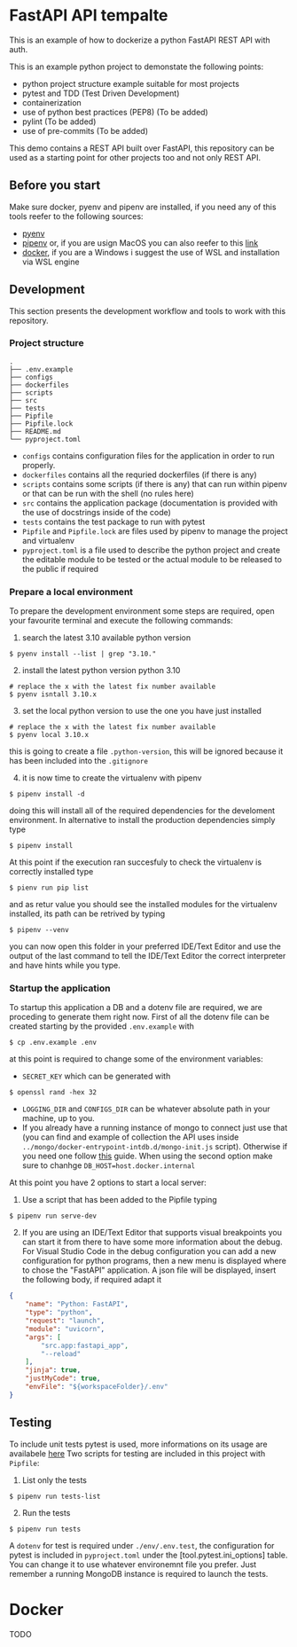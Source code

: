 # FastAPI API tempalte
This is an example of how to dockerize a python FastAPI REST API with auth.

This is an example python project to demonstate the following points:
- python project structure example suitable for most projects
- pytest and TDD (Test Driven Development)
- containerization
- use of python best practices (PEP8) (To be added)
- pylint (To be added)
- use of pre-commits (To be added)

This demo contains a REST API built over FastAPI, this repository can be used as a starting point for other projects too and not only REST API. 

## Before you start
Make sure docker, pyenv and pipenv are installed, if you need any of this tools reefer to the following sources:
- [pyenv](https://github.com/pyenv/pyenv)
- [pipenv](https://github.com/pypa/pipenv#installation) or, if you are usign MacOS you can also reefer to this [link](https://formulae.brew.sh/formula/pipenv)
- [docker](https://docs.docker.com/engine/install/), if you are a Windows i suggest the use of WSL and installation via WSL engine

## Development
This section presents the development workflow and tools to work with this repository.

### Project structure
```shell
.
├── .env.example
├── configs
├── dockerfiles
├── scripts
├── src
├── tests
├── Pipfile
├── Pipfile.lock
├── README.md
└── pyproject.toml
```

* `configs` contains configuration files for the application in order to run properly.
* `dockerfiles` contains all the requried dockerfiles (if there is any)
* `scripts` contains some scripts (if there is any) that can run within pipenv or that can be run with the shell (no rules here)
* `src` contains the application package (documentation is provided with the use of docstrings inside of the code)
* `tests` contains the test package to run with pytest
* `Pipfile` and `Pipfile.lock` are files used by pipenv to manage the project and virtualenv
* `pyproject.toml` is a file used to describe the python project and create the editable module to be tested or the actual module to be released to the public if required

### Prepare a local environment
To prepare the development environment some steps are required, open your favourite terminal and execute the following commands:
1. search the latest 3.10 available python version
```shell
$ pyenv install --list | grep "3.10."
```

2. install the latest python version python 3.10 
```shell
# replace the x with the latest fix number available
$ pyenv isntall 3.10.x
```

3. set the local python version to use the one you have just installed
```shell
# replace the x with the latest fix number available
$ pyenv local 3.10.x
```
this is going to create a file `.python-version`, this will be ignored because it has been included into the `.gitignore`

4. it is now time to create the virtualenv with pipenv
```shell
$ pipenv install -d
```
doing this will install all of the required dependencies for the develoment environment. In alternative to install the production dependencies simply type
```shell
$ pipenv install
```

At this point if the execution ran succesfuly to check the virtualenv is correctly installed type
```shell
$ pienv run pip list
```
and as retur value you should see the installed modules for the virtualenv installed, its path can be retrived by typing
```shell
$ pipenv --venv
```

you can now open this folder in your preferred IDE/Text Editor and use the output of the last command to tell the IDE/Text Editor the correct interpreter and have hints while you type.

### Startup the application
To startup this application a DB and a dotenv file are required, we are proceding to generate them right now.
First of all the dotenv file can be created starting by the provided `.env.example` with
```shell
$ cp .env.example .env
```
at this point is required to change some of the environment variables:
* `SECRET_KEY` which can be generated with
```shell
$ openssl rand -hex 32
```
* `LOGGING_DIR` and `CONFIGS_DIR` can be whatever absolute path in your machine, up to you.
* If you already have a running instance of mongo to connect just use that (you can find and example of collection the API uses inside `../mongo/docker-entrypoint-intdb.d/mongo-init.js` script). Otherwise if you need one follow [this](../mongo/README.md) guide. When using the second option make sure to chanhge `DB_HOST=host.docker.internal`

At this point you have 2 options to start a local server:
1. Use a script that has been added to the Pipfile typing
```shell
$ pipenv run serve-dev
```
2. If you are using an IDE/Text Editor that supports visual breakpoints you can start it from there to have some more information about the debug. For Visual Studio Code in the debug configuration you can add a new configuration for python programs, then a new menu is displayed where to chose the "FastAPI" application. A json file will be displayed, insert the following body, if required adapt it
```json
{
    "name": "Python: FastAPI",
    "type": "python",
    "request": "launch",
    "module": "uvicorn",
    "args": [
        "src.app:fastapi_app",
        "--reload"
    ],
    "jinja": true,
    "justMyCode": true,
    "envFile": "${workspaceFolder}/.env"
}
```

## Testing
To include unit tests pytest is used, more informations on its usage are availabele [here](https://docs.pytest.org/en/7.3.x/)
Two scripts for testing are included in this project with `Pipfile`:
1. List only the tests
```shell
$ pipenv run tests-list
```

2. Run the tests
```shell
$ pipenv run tests
```
A `dotenv` for test is required under `./env/.env.test`, the configuration for pytest is included in `pyproject.toml` under the [tool.pytest.ini_options] table. You can change it to use whatever environemnt file you prefer. Just remember a running MongoDB instance is required to launch the tests.

# Docker
TODO